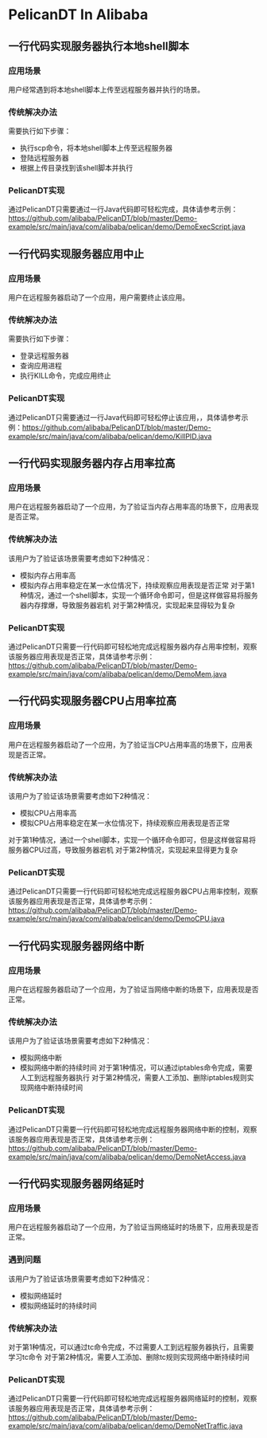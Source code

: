 # PelicanDT In Alibaba

## 一行代码实现服务器执行本地shell脚本
### 应用场景
用户经常遇到将本地shell脚本上传至远程服务器并执行的场景。
### 传统解决办法
需要执行如下步骤：
- 执行scp命令，将本地shell脚本上传至远程服务器
- 登陆远程服务器
- 根据上传目录找到该shell脚本并执行
### PelicanDT实现
通过PelicanDT只需要通过一行Java代码即可轻松完成，具体请参考示例：https://github.com/alibaba/PelicanDT/blob/master/Demo-example/src/main/java/com/alibaba/pelican/demo/DemoExecScript.java
## 一行代码实现服务器应用中止
### 应用场景
用户在远程服务器启动了一个应用，用户需要终止该应用。
### 传统解决办法
需要执行如下步骤：
- 登录远程服务器
- 查询应用进程
- 执行KILL命令，完成应用终止
### PelicanDT实现
通过PelicanDT只需要通过一行Java代码即可轻松停止该应用，，具体请参考示例：https://github.com/alibaba/PelicanDT/blob/master/Demo-example/src/main/java/com/alibaba/pelican/demo/KillPID.java


## 一行代码实现服务器内存占用率拉高
### 应用场景
用户在远程服务器启动了一个应用，为了验证当内存占用率高的场景下，应用表现是否正常。

### 传统解决办法
该用户为了验证该场景需要考虑如下2种情况：
- 模拟内存占用率高
- 模拟内存占用率稳定在某一水位情况下，持续观察应用表现是否正常
对于第1种情况，通过一个shell脚本，实现一个循环命令即可，但是这样做容易将服务器内存撑爆，导致服务器宕机
对于第2种情况，实现起来显得较为复杂
### PelicanDT实现
通过PelicanDT只需要一行代码即可轻松地完成远程服务器内存占用率控制，观察该服务器应用表现是否正常，具体请参考示例：https://github.com/alibaba/PelicanDT/blob/master/Demo-example/src/main/java/com/alibaba/pelican/demo/DemoMem.java


## 一行代码实现服务器CPU占用率拉高
### 应用场景
用户在远程服务器启动了一个应用，为了验证当CPU占用率高的场景下，应用表现是否正常。

### 传统解决办法
该用户为了验证该场景需要考虑如下2种情况：
- 模拟CPU占用率高
- 模拟CPU占用率稳定在某一水位情况下，持续观察应用表现是否正常

对于第1种情况，通过一个shell脚本，实现一个循环命令即可，但是这样做容易将服务器CPU过高，导致服务器宕机
对于第2种情况，实现起来显得更为复杂
### PelicanDT实现
通过PelicanDT只需要一行代码即可轻松地完成远程服务器CPU占用率控制，观察该服务器应用表现是否正常，具体请参考示例：https://github.com/alibaba/PelicanDT/blob/master/Demo-example/src/main/java/com/alibaba/pelican/demo/DemoCPU.java



## 一行代码实现服务器网络中断
### 应用场景
用户在远程服务器启动了一个应用，为了验证当网络中断的场景下，应用表现是否正常。

### 传统解决办法
该用户为了验证该场景需要考虑如下2种情况：
- 模拟网络中断
- 模拟网络中断的持续时间
对于第1种情况，可以通过iptables命令完成，需要人工到远程服务器执行
对于第2种情况，需要人工添加、删除iptables规则实现网络中断持续时间
### PelicanDT实现
通过PelicanDT只需要一行代码即可轻松地完成远程服务器网络中断的控制，观察该服务器应用表现是否正常，具体请参考示例：https://github.com/alibaba/PelicanDT/blob/master/Demo-example/src/main/java/com/alibaba/pelican/demo/DemoNetAccess.java


## 一行代码实现服务器网络延时
### 应用场景
用户在远程服务器启动了一个应用，为了验证当网络延时的场景下，应用表现是否正常。
### 遇到问题
该用户为了验证该场景需要考虑如下2种情况：
    
- 模拟网络延时
- 模拟网络延时的持续时间

### 传统解决办法
对于第1种情况，可以通过tc命令完成，不过需要人工到远程服务器执行，且需要学习tc命令
对于第2种情况，需要人工添加、删除tc规则实现网络中断持续时间

### PelicanDT实现 
通过PelicanDT只需要一行代码即可轻松地完成远程服务器网络延时的控制，观察该服务器应用表现是否正常，具体请参考示例：https://github.com/alibaba/PelicanDT/blob/master/Demo-example/src/main/java/com/alibaba/pelican/demo/DemoNetTraffic.java

